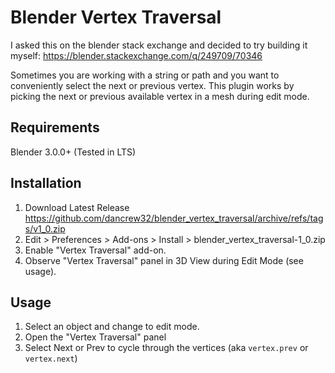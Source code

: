 # Blender Vertex Traversal

I asked this on the blender stack exchange and decided to try building it myself:
https://blender.stackexchange.com/q/249709/70346

Sometimes you are working with a string or path and you want to conveniently select the next or previous vertex. This plugin works by picking the next or previous available vertex in a mesh during edit mode.

## Requirements
Blender 3.0.0+ (Tested in LTS)

## Installation
1. Download Latest Release https://github.com/dancrew32/blender_vertex_traversal/archive/refs/tags/v1_0.zip
2. Edit > Preferences > Add-ons > Install > blender_vertex_traversal-1_0.zip
3. Enable "Vertex Traversal" add-on.
4. Observe "Vertex Traversal" panel in 3D View during Edit Mode (see usage).

## Usage

1. Select an object and change to edit mode.
2. Open the "Vertex Traversal" panel
3. Select Next or Prev to cycle through the vertices (aka `vertex.prev` or `vertex.next`)

